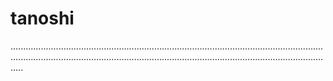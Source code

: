 # tanoshi

.............................................................................................................................................................................................................................................................